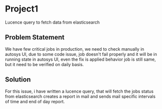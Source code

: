 # Project1
Lucence query to fetch data from elasticsearch

## Problem Statement

We have few critical jobs in production, we need to check manually in autosys UI,
due to some code issue, job doesn't fail properly and it will be in running state in autosys UI,
even the fix is applied behavior job is still same, but it need to be verified on daily basis.

## Solution

For this issue, i have written a lucence query, that will fetch the jobs status from elasticsearch
creates a report in mail and sends mail specific intervals of time and end of day report.
